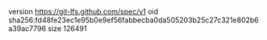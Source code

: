 version https://git-lfs.github.com/spec/v1
oid sha256:fd48fe23ec1e95b0e9ef56fabbecba0da505203b25c27c321e802b6a39ac7796
size 126491
